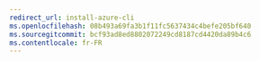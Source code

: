 ```yaml
---
redirect_url: install-azure-cli
ms.openlocfilehash: 08b493a69fa3b1f11fc5637434c4befe205bf640
ms.sourcegitcommit: bcf93ad8ed8802072249cd8187cd4420da89b4c6
ms.contentlocale: fr-FR
---
```

